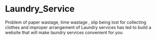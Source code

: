# Laundry_Service
Problem of paper wastage, time wastage , slip being lost for collecting clothes and improper arrangement of Laundry services has led to build a website that will make laundry services convenient for you
